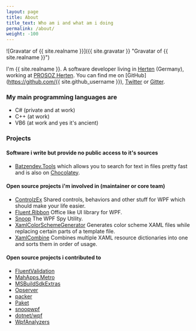 ```yaml
---
layout: page
title: About
title_text: Who am i and what am i doing
permalink: /about/
weight: -100
---
```

![Gravatar of {{ site.realname }}]({{ site.gravatar }} "Gravatar of {{ site.realname }}")

I'm {{ site.realname }}. A software developer living in [Herten](https://binged.it/2g7gp3t) (Germany), working at [PROSOZ Herten](http://prosoz.de).
You can find me on [GitHub](https://github.com/{{ site.github_username }}), [Twitter](https://twitter.com/batzendev) or [Gitter](https://gitter.im/batzen).

### My main programming languages are

- C# (private and at work)
- C++ (at work)
- VB6 (at work and yes it's ancient)

### Projects

#### Software i write but provide no public access to it's sources

- [Batzendev.Tools](/projects/batzendev.tools) which allows you to search for text in files pretty fast and is also on [Chocolatey](https://chocolatey.org/packages/Batzendev.Tools).

#### Open source projects i'm involved in (maintainer or core team)

- [ControlzEx](https://github.com/ControlzEx/ControlzEx) Shared controls, behaviors and other stuff for WPF which should make your life easier.
- [Fluent.Ribbon](https://github.com/fluentribbon/Fluent.Ribbon) Office like UI library for WPF.
- [Snoop](https://github.com/snoopwpf/snoopwpf) The WPF Spy Utility.
- [XamlColorSchemeGenerator](https://github.com/batzen/XamlColorSchemeGenerator) Generates color scheme XAML files while replacing certain parts of a template file.
- [XamlCombine](https://github.com/fluentribbon/XamlCombine) Combines multiple XAML resource dictionaries into one and sorts them in order of usage.

#### Open source projects i contributed to

- [FluentValidation](https://github.com/JeremySkinner/FluentValidation)
- [MahApps.Metro](https://github.com/MahApps/MahApps.Metro)
- [MSBuildSdkExtras](https://github.com/onovotny/MSBuildSdkExtras)
- [Opserver](https://github.com/opserver/Opserver)
- [packer](https://github.com/hashicorp/packer)
- [Paket](https://github.com/fsprojects/Paket)
- [snoopwpf](https://github.com/cplotts/snoopwpf)
- [dotnet/wpf](https://github.com/dotnet/wpf)
- [WpfAnalyzers](https://github.com/DotNetAnalyzers/WpfAnalyzers)
